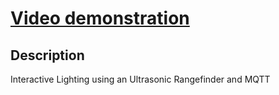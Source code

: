 # [Video demonstration](https://drive.google.com/drive/folders/1PvNRnKP1rEBcHQtMivBlsETnvcCORkjC?usp=sharing)
## Description
Interactive Lighting using an Ultrasonic Rangefinder and MQTT
